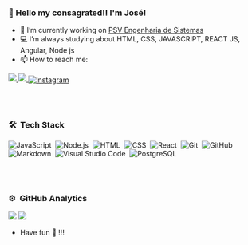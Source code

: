 ### 👋 Hello my consagrated!! I'm José!

- 🔭 I’m currently working on <a href=“http://www.psvsistemas.com.br/“>PSV Engenharia de Sistemas</a>
- 💻 I’m always studying about HTML, CSS, JAVASCRIPT, REACT JS, Angular, Node js
- 📫 How to reach me:

<a href="https://www.linkedin.com/in/jos%C3%A9-lucas-a99367192" alt="linkedin" target="_blank">
   <img src="https://img.shields.io/badge/LinkedIn-%230077B5.svg?&style=flat-square&logo=linkedin&logoColor=white">
</a>
 
<a href="mailto:mendeslucaspj@gmail.com" alt="gmail" target="_blank">
   <img src="https://img.shields.io/badge/-Gmail-FF0000?style=flat-square&labelColor=FF0000&logo=gmail&logoColor=white&link=mailto:mendeslucaspj@gmail.com" />
</a>

<a href="https://www.instagram.com/jose.lucas.m" target="_blank">
 <img align="center" src="https://img.shields.io/badge/-jose.lucas.m-05122A?style=flat&logo=instagram" alt="instagram"/>
</a>

<br><br>

### 🛠 &nbsp;Tech Stack

![JavaScript](https://img.shields.io/badge/-JavaScript-05122A?style=flat&logo=javascript)&nbsp;
![Node.js](https://img.shields.io/badge/-Node.js-05122A?style=flat&logo=node.js)&nbsp;
![HTML](https://img.shields.io/badge/-HTML-05122A?style=flat&logo=HTML5)&nbsp;
![CSS](https://img.shields.io/badge/-CSS-05122A?style=flat&logo=CSS3&logoColor=1572B6)&nbsp;
![React](https://img.shields.io/badge/-React-05122A?style=flat&logo=react)&nbsp;
![Git](https://img.shields.io/badge/-Git-05122A?style=flat&logo=git)&nbsp;
![GitHub](https://img.shields.io/badge/-GitHub-05122A?style=flat&logo=github)&nbsp;
![Markdown](https://img.shields.io/badge/-Markdown-05122A?style=flat&logo=markdown)&nbsp;
![Visual Studio Code](https://img.shields.io/badge/-Visual%20Studio%20Code-05122A?style=flat&logo=visual-studio-code&logoColor=007ACC)&nbsp;
![PostgreSQL](https://img.shields.io/badge/-PostgreSQL-05122A?style=flat&logo=postgresql)&nbsp;

<br><br>


### ⚙️ &nbsp;GitHub Analytics

<img src="https://github-readme-stats.vercel.app/api?username=JLucasM-eng&show_icons=true&theme=tokyonight"/>

<img src="https://github-readme-stats-eight-theta.vercel.app/api/top-langs/?username=JLucasM-eng&layout=compact&langs_count=8&theme=tokyonight&include_all_commits=true&count_private=true"/>

- Have fun 🖖 !!!
